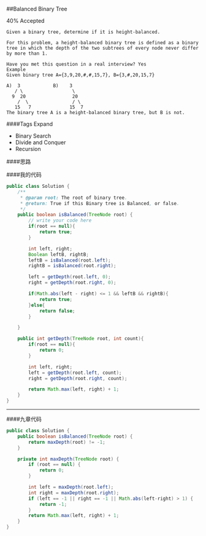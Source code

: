 ##Balanced Binary Tree

40% Accepted

	Given a binary tree, determine if it is height-balanced.

	For this problem, a height-balanced binary tree is defined as a binary tree in which the depth of the two subtrees of every node never differ by more than 1.

	Have you met this question in a real interview? Yes
	Example
	Given binary tree A={3,9,20,#,#,15,7}, B={3,#,20,15,7}

	A)  3            B)    3
	   / \                  \
	  9  20                 20
	    /  \                / \
	   15   7              15  7
	The binary tree A is a height-balanced binary tree, but B is not.

####Tags Expand
- Binary Search
- Divide and Conquer
- Recursion

####思路


####我的代码
```java
public class Solution {
    /**
     * @param root: The root of binary tree.
     * @return: True if this Binary tree is Balanced, or false.
     */
    public boolean isBalanced(TreeNode root) {
        // write your code here
        if(root == null){
            return true;
        }

        int left, right;
        Boolean leftB, rightB;
        leftB = isBalanced(root.left);
        rightB = isBalanced(root.right);

        left = getDepth(root.left, 0);
        right = getDepth(root.right, 0);

        if(Math.abs(left - right) <= 1 && leftB && rightB){
            return true;
        }else{
            return false;
        }

    }

    public int getDepth(TreeNode root, int count){
        if(root == null){
            return 0;
        }

        int left, right;
        left = getDepth(root.left, count);
        right = getDepth(root.right, count);

        return Math.max(left, right) + 1;
    }
}
```

----

####九章代码
```java
public class Solution {
    public boolean isBalanced(TreeNode root) {
        return maxDepth(root) != -1;
    }

    private int maxDepth(TreeNode root) {
        if (root == null) {
            return 0;
        }

        int left = maxDepth(root.left);
        int right = maxDepth(root.right);
        if (left == -1 || right == -1 || Math.abs(left-right) > 1) {
            return -1;
        }
        return Math.max(left, right) + 1;
    }
}
```
